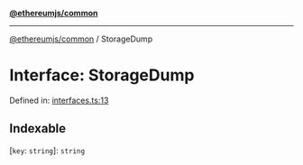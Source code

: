 [**@ethereumjs/common**](../README.md)

***

[@ethereumjs/common](../README.md) / StorageDump

# Interface: StorageDump

Defined in: [interfaces.ts:13](https://github.com/ethereumjs/ethereumjs-monorepo/blob/master/packages/common/src/interfaces.ts#L13)

## Indexable

\[`key`: `string`\]: `string`
